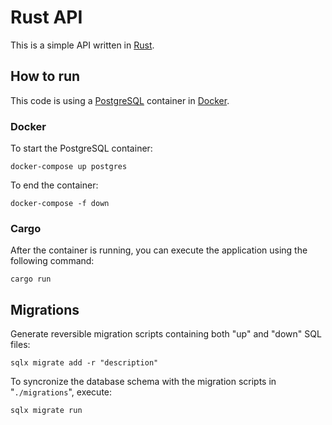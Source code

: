 # Rust API

This is a simple API written in [Rust](https://www.rust-lang.org/).

## How to run

This code is using a [PostgreSQL](https://www.postgresql.org/) container in [Docker](https://www.docker.com/).

### Docker

To start the PostgreSQL container:

`docker-compose up postgres`

To end the container:

`docker-compose -f down`

### Cargo

After the container is running, you can execute the application using the following command:

`cargo run`

## Migrations

Generate reversible migration scripts containing both "up" and "down" SQL files:

`sqlx migrate add -r "description"`

To syncronize the database schema with the migration scripts in "`./migrations`", execute:

`sqlx migrate run`
